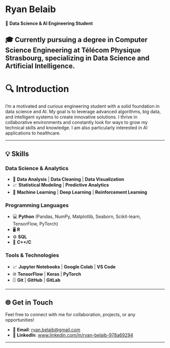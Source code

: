 # Ryan Belaib
📍 **Data Science & AI Engineering Student**  

🎓 Currently pursuing a degree in **Computer Science Engineering** at **Télécom Physique Strasbourg**, specializing in **Data Science** and **Artificial Intelligence**.  
---

# 🔍 **Introduction**

I’m a motivated and curious engineering student with a solid foundation in data science  and AI. My goal is to leverage advanced algorithms, big data, and intelligent systems to create innovative solutions. I thrive in collaborative environments and constantly look for ways to grow my technical skills and knowledge. I am also particularly interested in AI applications to healthcare.

---

## 💡 **Skills**

### **Data Science & Analytics**
- 🔢 **Data Analysis** | **Data Cleaning** | **Data Visualization**  
- 📈 **Statistical Modeling** | **Predictive Analytics**  
- 🧪 **Machine Learning** | **Deep Learning** | **Reinforcement Learning**

### **Programming Languages**
- 💻 **Python** (Pandas, NumPy, Matplotlib, Seaborn, Scikit-learn, TensorFlow, PyTorch)
- 🖥️ **R** 
- ⚙️ **SQL** 
- 🔧 **C++/C**

### **Tools & Technologies**
- 📈 **Jupyter Notebooks** | **Google Colab** | **VS Code**
- 🌐 **TensorFlow** | **Keras** | **PyTorch**
- 🗄️ **Git** | **GitHub** | **GitLab**


---

## 🌐 **Get in Touch**

Feel free to connect with me for collaboration, projects, or any opportunities!  
- 📧 **Email**: ryan.belaib@gmail.com  
- 💼 **LinkedIn**: www.linkedin.com/in/ryan-belaib-978a69294 


---

